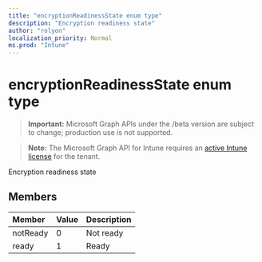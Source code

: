```yaml
---
title: "encryptionReadinessState enum type"
description: "Encryption readiness state"
author: "rolyon"
localization_priority: Normal
ms.prod: "Intune"
---
```


# encryptionReadinessState enum type

> **Important:** Microsoft Graph APIs under the /beta version are subject to change; production use is not supported.

> **Note:** The Microsoft Graph API for Intune requires an [active Intune license](https://go.microsoft.com/fwlink/?linkid=839381) for the tenant.

Encryption readiness state

## Members
|Member|Value|Description|
|:---|:---|:---|
|notReady|0|Not ready|
|ready|1|Ready|





